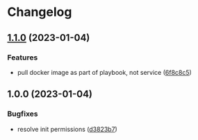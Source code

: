 # Changelog

## [1.1.0](https://github.com/rolehippie/arbiter/compare/v1.0.0...v1.1.0) (2023-01-04)


### Features

* pull docker image as part of playbook, not service ([6f8c8c5](https://github.com/rolehippie/arbiter/commit/6f8c8c5b9bad24f21a8b7601039750b37336a2ae))

## 1.0.0 (2023-01-04)


### Bugfixes

* resolve init permissions ([d3823b7](https://github.com/rolehippie/arbiter/commit/d3823b7b99ad7eef53bdd43bce1c76562bd2aa7c))
